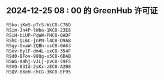 ## 2024-12-25 08 : 00 的 GreenHub 许可证
```
RSko-jKmS-pTrS-WiC8-C76D
RSim-Jn4P-lWba-1KC8-23E8
RSiH-bLUP-PqWW-PHC8-0ADF
RShC-QL6C-jnPN-l4C8-D9AB
RSgy-GxaW-ZQBh-osC8-0A63
RSev-6ylF-dm4L-uxC8-354F
RSd0-BFov-98Qg-x5C8-6DAB
RSWG-A4hj-VJLj-pvC8-59F5
RSVO-83Id-2sKx-zEC8-A2B8
RSQV-BXeH-chCG-3KC8-EF95
```

